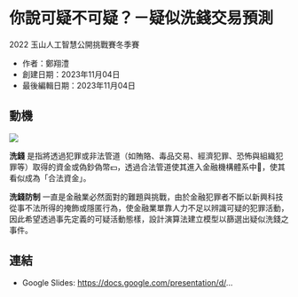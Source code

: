 # 你說可疑不可疑？－疑似洗錢交易預測
2022 玉山人工智慧公開挑戰賽冬季賽

- 作者：鄭翔澧  
- 創建日期：2023年11月04日  
- 最後編輯日期：2023年11月04日  

## 動機
![](https://i.imgur.com/egGdXOp.png)

**洗錢** 是指將透過犯罪或非法管道（如賄賂、毒品交易、經濟犯罪、恐怖與組織犯罪等）取得的資金或偽鈔偽幣:dollar:，透過合法管道使其進入金融機構體系中:bank:，使其看似成為「合法資金」。

**洗錢防制** 一直是金融業必然面對的難題與挑戰，由於金融犯罪者不斷以新興科技從事不法所得的掩飾或隱匿行為，使金融業單靠人力不足以辨識可疑的犯罪活動，因此希望透過事先定義的可疑活動態樣，設計演算法建立模型以篩選出疑似洗錢之事件。

## 連結
* Google Slides: https://docs.google.com/presentation/d/... 
